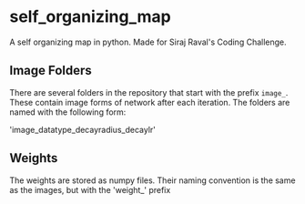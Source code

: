 # self_organizing_map
A self organizing map in python. Made for Siraj Raval's Coding Challenge. 

## Image Folders
There are several folders in the repository that start with the prefix `image_`. These contain image forms of network after each iteration. The folders are named with the following form: 

'image_datatype_decayradius_decaylr'

## Weights

The weights are stored as numpy files. Their naming convention is the same as the images, but with the 'weight_' prefix